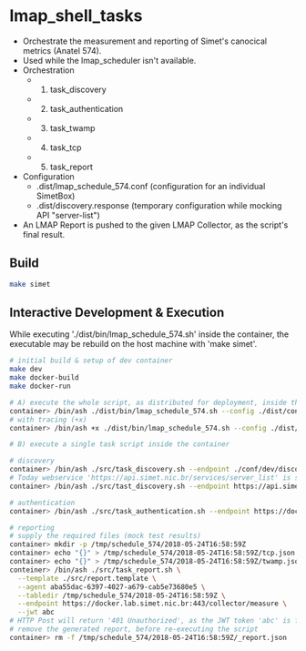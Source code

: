 # lmap_shell_tasks

- Orchestrate the measurement and reporting of Simet's canocical metrics (Anatel 574).
- Used while the lmap_scheduler isn't available.
- Orchestration
  - 1. task_discovery
  - 2. task_authentication
  - 3. task_twamp
  - 4. task_tcp
  - 5. task_report
- Configuration
  - .dist/lmap_schedule_574.conf (configuration for an individual SimetBox)
  - .dist/discovery.response (temporary configuration while mocking API "server-list")
- An LMAP Report is pushed to the given LMAP Collector, as the script's final result.

## Build

```sh
make simet
```

## Interactive Development & Execution

While executing './dist/bin/lmap_schedule_574.sh' inside the container,
the executable may be rebuild on the host machine with 'make simet'.

```sh
# initial build & setup of dev container
make dev
make docker-build
make docker-run

# A) execute the whole script, as distributed for deployment, inside the container
container> /bin/ash ./dist/bin/lmap_schedule_574.sh --config ./dist/conf/lmap_schedule_574.conf 
# with tracing (+x)
container> /bin/ash +x ./dist/bin/lmap_schedule_574.sh --config ./dist/conf/lmap_schedule_574.conf  

# B) execute a single task script inside the container

# discovery
container> /bin/ash ./src/task_discovery.sh --endpoint ./conf/dev/discovery.response
# Today webservice 'https://api.simet.nic.br/services/server_list' is still not deployed.
container> /bin/ash ./src/tast_discovery.sh --endpoint https://api.simet.nic.br/services/server_list 

# authentication
container> /bin/ash ./src/task_authentication.sh --endpoint https://docker.lab.simet.nic.br/measure/jwt --agent aba55dac-6397-4027-a679-cab5e73680e5

# reporting
# supply the required files (mock test results)
container> mkdir -p /tmp/schedule_574/2018-05-24T16:58:59Z 
container> echo "{}" > /tmp/schedule_574/2018-05-24T16:58:59Z/tcp.json
container> echo "{}" > /tmp/schedule_574/2018-05-24T16:58:59Z/twamp.json
conteiner> /bin/ash ./src/task_report.sh \
  --template ./src/report.template \
  --agent aba55dac-6397-4027-a679-cab5e73680e5 \
  --tabledir /tmp/schedule_574/2018-05-24T16:58:59Z \
  --endpoint https://docker.lab.simet.nic.br:443/collector/measure \
  --jwt abc
# HTTP Post will return '401 Unauthorized', as the JWT token 'abc' is fake
# remove the generated report, before re-executing the script
container> rm -f /tmp/schedule_574/2018-05-24T16:58:59Z/_report.json
```
